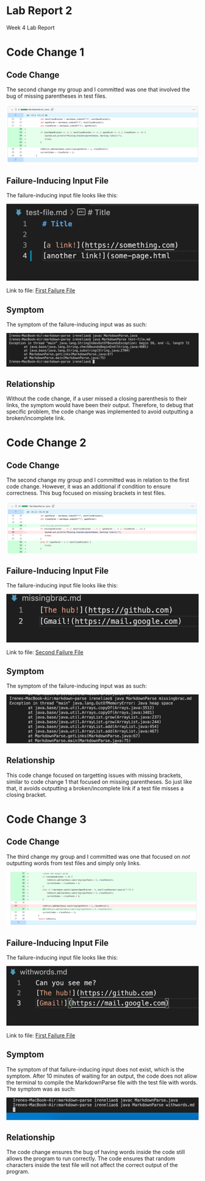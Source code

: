 # Lab Report 2
Week 4 Lab Report

# **Code Change 1**
## **Code Change**
The second change my group and I committed was one that involved the bug of missing parentheses in test files.

![Image](change1.png)

## **Failure-Inducing Input File**
The failure-inducing input file looks like this:

![Image](input1.png)

Link to file:
[First Failure File](https://github.com/iireneliao/markdown-parse/blob/main/missingparen.md)

## **Symptom**
The symptom of the failure-inducing input was as such:

![Image](symptom1.png)

## **Relationship**
Without the code change, if a user missed a closing parenthesis to their links, the symptom would have been their output. Therefore, to debug that specific problem, the code change was implemented to avoid outputting a broken/incomplete link.

# **Code Change 2**
## **Code Change**
The second change my group and I committed was in relation to the first code change. However, it was an additional if condition to ensure correctness. This bug focused on missing brackets in test files.

![Image](change2.png)

## **Failure-Inducing Input File**
The failure-inducing input file looks like this:

![Image](input2.png)

Link to file:
[Second Failure File](https://github.com/iireneliao/markdown-parse/blob/main/missingbrac.md)

## **Symptom**
The symptom of the failure-inducing input was as such:

![Image](symptom2.png)

## **Relationship**
This code change focused on targetting issues with missing brackets, similar to code change 1 that focused on missing parentheses. So just like that, it avoids outputting a broken/incomplete link if a test file misses a closing bracket.

# **Code Change 3**
## **Code Change**
The third change my group and I committed was one that focused on *not* outputting words from test files and simply only links.

![Image](change3.png)

## **Failure-Inducing Input File**
The failure-inducing input file looks like this:

![Image](input3.png)

Link to file:
[First Failure File](https://github.com/iireneliao/markdown-parse/blob/main/withwords.md)

## **Symptom**
The symptom of that failure-inducing input does not exist, which is the symptom. After 10 minutes of waiting for an output, the code does not allow the terminal to compile the MarkdownParse file with the test file with words. The symptom was as such:

![Image](symptom3.png)

## **Relationship**
The code change ensures the bug of having words inside the code still allows the program to run correctly. The code ensures that random characters inside the test file will not affect the correct output of the program.